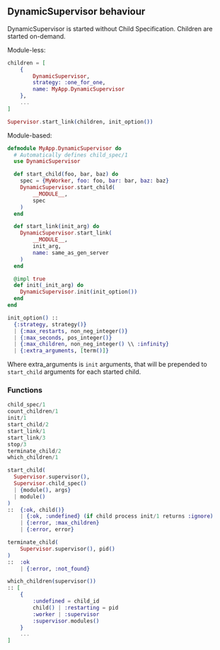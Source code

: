 ## DynamicSupervisor behaviour

DynamicSupervisor is started without Child Specification.
Children are started on-demand.

Module-less:
```elixir
children = [
    {
        DynamicSupervisor, 
        strategy: :one_for_one, 
        name: MyApp.DynamicSupervisor
    },
    ...
]

Supervisor.start_link(children, init_option())
```

Module-based:
```elixir
defmodule MyApp.DynamicSupervisor do
  # Automatically defines child_spec/1
  use DynamicSupervisor

  def start_child(foo, bar, baz) do
    spec = {MyWorker, foo: foo, bar: bar, baz: baz}
    DynamicSupervisor.start_child(
        __MODULE__, 
        spec
    )
  end

  def start_link(init_arg) do
    DynamicSupervisor.start_link(
        __MODULE__, 
        init_arg, 
        name: same_as_gen_server
    )
  end

  @impl true
  def init(_init_arg) do
    DynamicSupervisor.init(init_option())
  end
end
```


```elixir
init_option() ::
  {:strategy, strategy()}
  | {:max_restarts, non_neg_integer()}
  | {:max_seconds, pos_integer()}
  | {:max_children, non_neg_integer() \\ :infinity}
  | {:extra_arguments, [term()]}
```

Where extra_arguments is `init` arguments, that will be prepended to `start_child` arguments for each started child.

### Functions
```elixir
child_spec/1
count_children/1
init/1
start_child/2
start_link/1
start_link/3
stop/3
terminate_child/2
which_children/1
```

```elixir
start_child(
  Supervisor.supervisor(),
  Supervisor.child_spec()
  | {module(), args}
  | module()
) 
::  {:ok, child()}
    | {:ok, :undefined} (if child process init/1 returns :ignore)
    | {:error, :max_children}
    | {:error, error}

terminate_child(
    Supervisor.supervisor(), pid()
)
::  :ok 
    | {:error, :not_found}

which_children(supervisor()) 
:: [
    {
        :undefined = child_id
        child() | :restarting = pid
        :worker | :supervisor
        :supervisor.modules()
    }
    ...
]
```